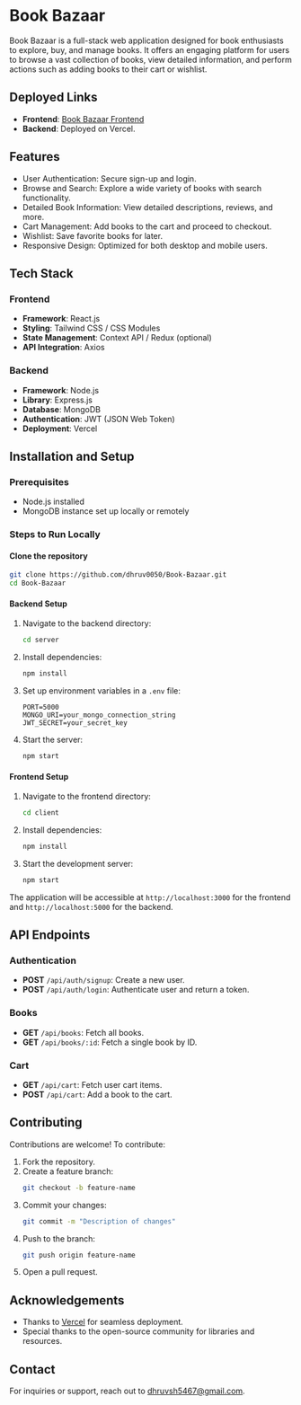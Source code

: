 # Book Bazaar

Book Bazaar is a full-stack web application designed for book enthusiasts to explore, buy, and manage books. It offers an engaging platform for users to browse a vast collection of books, view detailed information, and perform actions such as adding books to their cart or wishlist.

## Deployed Links

- **Frontend**: [Book Bazaar Frontend](https://book-bazaar-client.vercel.app/)
- **Backend**: Deployed on Vercel.

## Features

- User Authentication: Secure sign-up and login.
- Browse and Search: Explore a wide variety of books with search functionality.
- Detailed Book Information: View detailed descriptions, reviews, and more.
- Cart Management: Add books to the cart and proceed to checkout.
- Wishlist: Save favorite books for later.
- Responsive Design: Optimized for both desktop and mobile users.

## Tech Stack

### Frontend
- **Framework**: React.js
- **Styling**: Tailwind CSS / CSS Modules
- **State Management**: Context API / Redux (optional)
- **API Integration**: Axios

### Backend
- **Framework**: Node.js
- **Library**: Express.js
- **Database**: MongoDB
- **Authentication**: JWT (JSON Web Token)
- **Deployment**: Vercel

## Installation and Setup

### Prerequisites
- Node.js installed
- MongoDB instance set up locally or remotely

### Steps to Run Locally

#### Clone the repository
```bash
git clone https://github.com/dhruv0050/Book-Bazaar.git
cd Book-Bazaar
```

#### Backend Setup
1. Navigate to the backend directory:
   ```bash
   cd server
   ```
2. Install dependencies:
   ```bash
   npm install
   ```
3. Set up environment variables in a `.env` file:
   ```env
   PORT=5000
   MONGO_URI=your_mongo_connection_string
   JWT_SECRET=your_secret_key
   ```
4. Start the server:
   ```bash
   npm start
   ```

#### Frontend Setup
1. Navigate to the frontend directory:
   ```bash
   cd client
   ```
2. Install dependencies:
   ```bash
   npm install
   ```
3. Start the development server:
   ```bash
   npm start
   ```

The application will be accessible at `http://localhost:3000` for the frontend and `http://localhost:5000` for the backend.

## API Endpoints

### Authentication
- **POST** `/api/auth/signup`: Create a new user.
- **POST** `/api/auth/login`: Authenticate user and return a token.

### Books
- **GET** `/api/books`: Fetch all books.
- **GET** `/api/books/:id`: Fetch a single book by ID.

### Cart
- **GET** `/api/cart`: Fetch user cart items.
- **POST** `/api/cart`: Add a book to the cart.


## Contributing

Contributions are welcome! To contribute:
1. Fork the repository.
2. Create a feature branch:
   ```bash
   git checkout -b feature-name
   ```
3. Commit your changes:
   ```bash
   git commit -m "Description of changes"
   ```
4. Push to the branch:
   ```bash
   git push origin feature-name
   ```
5. Open a pull request.


## Acknowledgements

- Thanks to [Vercel](https://vercel.com/) for seamless deployment.
- Special thanks to the open-source community for libraries and resources.

## Contact

For inquiries or support, reach out to dhruvsh5467@gmail.com.


